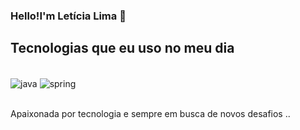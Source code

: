 ### Hello!I'm Letícia Lima 👋




## Tecnologias que eu uso no meu dia 

<div style="display: inline_block"><br/>
<img align="center" alt="java" src="https://img.shields.io/badge/Java-ED8B00?style=for-the-badge&logo=openjdk&logoColor=white"/>
<img align="center" alt="spring" src="https://img.shields.io/badge/Spring-6DB33F?style=for-the-badge&logo=spring&logoColor=white"/>
</div><br/>

Apaixonada por tecnologia e sempre em busca de novos desafios ..



